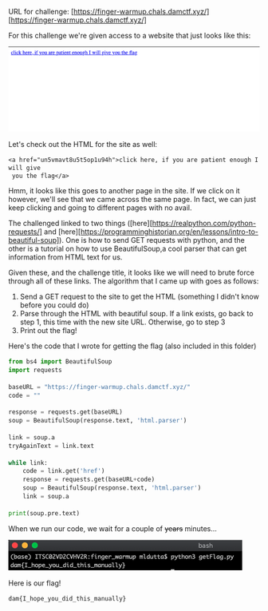 URL for challenge: [https://finger-warmup.chals.damctf.xyz/]
[https://finger-warmup.chals.damctf.xyz/]

For this challenge we're given access to a website that just looks like this:

![](images/firstPage.png)

Let's check out the HTML for the site as well:

```
<a href="un5vmavt8u5t5op1u94h">click here, if you are patient enough I will give
 you the flag</a>
```

Hmm, it looks like this goes to another page in the site. If we click on it
however, we'll see that we came across the same page. In fact, we can just 
keep clicking and going to different pages with no avail.

The challenged linked to two things 
([here][https://realpython.com/python-requests/] and 
[here][https://programminghistorian.org/en/lessons/intro-to-beautiful-soup]). 
One is how to send GET requests with python, and the other is a tutorial on 
how to use BeautifulSoup,a cool parser that can get information from HTML text 
for us.

Given these, and the challenge title, it looks like we will need to brute force 
through all of these links. The algorithm that I came up with goes as follows:

1. Send a GET request to the site to get the HTML (something I didn't know 
before you could do)
2. Parse through the HTML with beautiful soup. If a link exists, go back to step
1, this time with the new site URL. Otherwise, go to step 3
3. Print out the flag!

Here's the code that I wrote for getting the flag (also included in this folder)

```python
from bs4 import BeautifulSoup
import requests

baseURL = "https://finger-warmup.chals.damctf.xyz/"
code = ""

response = requests.get(baseURL)
soup = BeautifulSoup(response.text, 'html.parser')

link = soup.a
tryAgainText = link.text

while link:
    code = link.get('href')
    response = requests.get(baseURL+code)
    soup = BeautifulSoup(response.text, 'html.parser')
    link = soup.a

print(soup.pre.text)
```

When we run our code, we wait for a couple of ~~years~~ minutes...

![](images/getFlag.png)

Here is our flag!

```
dam{I_hope_you_did_this_manually}
```